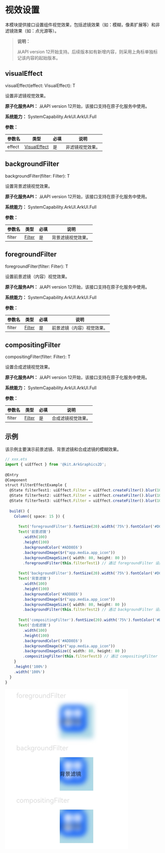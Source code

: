 # 视效设置

本模块提供接口设置组件视觉效果，包括滤镜效果（如：模糊，像素扩展等）和非滤镜效果（如：点光源等）。

>  **说明：**
>
>  从API version 12开始支持。后续版本如有新增内容，则采用上角标单独标记该内容的起始版本。

## visualEffect

visualEffect(effect: VisualEffect): T

设置非滤镜视觉效果。

**原子化服务API：** 从API version 12开始，该接口支持在原子化服务中使用。

**系统能力：** SystemCapability.ArkUI.ArkUI.Full

**参数：**

| 参数名 | 类型                                                         | 必填 | 说明                                                 |
| ------ | ------------------------------------------------------------ | ---- | ---------------------------------------------------- |
| effect | [VisualEffect](../../apis-arkgraphics2d/js-apis-uiEffect.md#visualeffect) | 是   | 非滤镜视觉效果。 |

## backgroundFilter

backgroundFilter(filter: Filter): T

设置背景滤镜视觉效果。

**原子化服务API：** 从API version 12开始，该接口支持在原子化服务中使用。

**系统能力：** SystemCapability.ArkUI.ArkUI.Full

**参数：**

| 参数名 | 类型                                                         | 必填 | 说明                                                 |
| ------ | ------------------------------------------------------------ | ---- | ---------------------------------------------------- |
| filter | [Filter](../../apis-arkgraphics2d/js-apis-uiEffect.md#filter) | 是   | 背景滤镜视觉效果。 |

## foregroundFilter

foregroundFilter(filter: Filter): T

设置前景滤镜（内容）视觉效果。

**原子化服务API：** 从API version 12开始，该接口支持在原子化服务中使用。

**系统能力：** SystemCapability.ArkUI.ArkUI.Full

**参数：**

| 参数名 | 类型                                                         | 必填 | 说明                                                 |
| ------ | ------------------------------------------------------------ | ---- | ---------------------------------------------------- |
| filter | [Filter](../../apis-arkgraphics2d/js-apis-uiEffect.md#filter) | 是   | 前景滤镜（内容）视觉效果。 |

## compositingFilter

compositingFilter(filter: Filter): T

设置合成滤镜视觉效果。

**原子化服务API：** 从API version 12开始，该接口支持在原子化服务中使用。

**系统能力：** SystemCapability.ArkUI.ArkUI.Full

**参数：**

| 参数名 | 类型                                                         | 必填 | 说明                                                 |
| ------ | ------------------------------------------------------------ | ---- | ---------------------------------------------------- |
| filter | [Filter](../../apis-arkgraphics2d/js-apis-uiEffect.md#filter) | 是   | 合成滤镜视觉效果。 |


## 示例

该示例主要演示前景滤镜、背景滤镜和合成滤镜的模糊效果。

```ts
// xxx.ets
import { uiEffect } from '@kit.ArkGraphics2D';

@Entry
@Component
struct FilterEffectExample {
  @State filterTest1: uiEffect.Filter = uiEffect.createFilter().blur(10);
  @State filterTest2: uiEffect.Filter = uiEffect.createFilter().blur(10);
  @State filterTest3: uiEffect.Filter = uiEffect.createFilter().blur(10);

  build() {
    Column({ space: 15 }) {

      Text('foregroundFilter').fontSize(20).width('75%').fontColor('#DCDCDC')
      Text('前景滤镜')
        .width(100)
        .height(100)
        .backgroundColor('#ADD8E6')
        .backgroundImage($r("app.media.app_icon"))
        .backgroundImageSize({ width: 80, height: 80 })
        .foregroundFilter(this.filterTest1) // 通过 foregroundFilter 设置模糊效果

      Text('backgroundFilter').fontSize(20).width('75%').fontColor('#DCDCDC')
      Text('背景滤镜')
        .width(100)
        .height(100)
        .backgroundColor('#ADD8E6')
        .backgroundImage($r("app.media.app_icon"))
        .backgroundImageSize({ width: 80, height: 80 })
        .backgroundFilter(this.filterTest2) // 通过 backgroundFilter 设置模糊效果

      Text('compositingFilter').fontSize(20).width('75%').fontColor('#DCDCDC')
      Text('合成滤镜')
        .width(100)
        .height(100)
        .backgroundColor('#ADD8E6')
        .backgroundImage($r("app.media.app_icon"))
        .backgroundImageSize({ width: 80, height: 80 })
        .compositingFilter(this.filterTest3) // 通过 compositingFilter 设置模糊效果
    }
    .height('100%')
    .width('100%')
  }
}
```

![filterEffect](figures/filterEffectWithText.jpg)